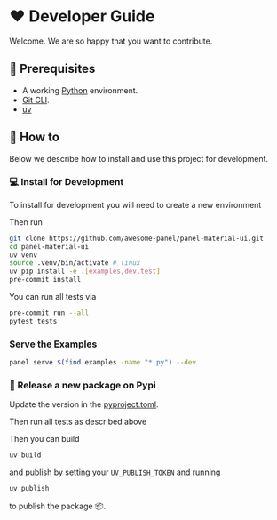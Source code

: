# ❤️ Developer Guide

Welcome. We are so happy that you want to contribute.

## 🧳 Prerequisites

- A working [Python](https://www.python.org/downloads/) environment.
- [Git CLI](https://git-scm.com/book/en/v2/Getting-Started-Installing-Git).
- [uv](https://astral.sh/)

## 📙 How to

Below we describe how to install and use this project for development.

### 💻 Install for Development

To install for development you will need to create a new environment

Then run

```bash
git clone https://github.com/awesome-panel/panel-material-ui.git
cd panel-material-ui
uv venv
source .venv/bin/activate # linux
uv pip install -e .[examples,dev,test]
pre-commit install
```

You can run all tests via

```bash
pre-commit run --all
pytest tests
```

### Serve the Examples

```bash
panel serve $(find examples -name "*.py") --dev
```

### 🚢 Release a new package on Pypi

Update the version in the [pyproject.toml](pyproject.toml).

Then run all tests as described above

Then you can build

```bash
uv build
```

and publish by setting your [`UV_PUBLISH_TOKEN`](https://docs.astral.sh/uv/guides/publish/#publishing-your-package) and running

```bash
uv publish
```

to publish the package 📦.
